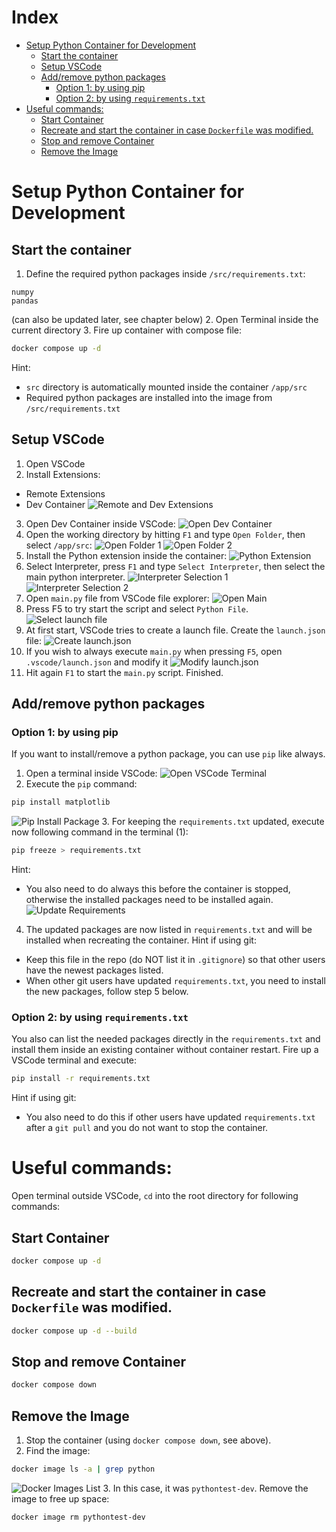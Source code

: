 # Index
- [Setup Python Container for Development](#setup-python-container-for-development)
  * [Start the container](#start-the-container)
  * [Setup VSCode](#setup-vscode)
  * [Add/remove python packages](#add-remove-python-packages)
    + [Option 1: by using pip](#option-1--by-using-pip)
    + [Option 2: by using `requirements.txt`](#option-2--by-using--requirementstxt-)
- [Useful commands:](#useful-commands-)
  * [Start Container](#start-container)
  * [Recreate and start the container in case `Dockerfile` was modified.](#recreate-and-start-the-container-in-case--dockerfile--was-modified)
  * [Stop and remove Container](#stop-and-remove-container)
  * [Remove the Image](#remove-the-image)

# Setup Python Container for Development
## Start the container
1. Define the required python packages inside `/src/requirements.txt`:
```
numpy
pandas
```
(can also be updated later, see chapter below)
2. Open Terminal inside the current directory
3. Fire up container with compose file:
```bash
docker compose up -d
```	
Hint:
- `src` directory is automatically mounted inside the container `/app/src`
- Required python packages are installed into the image from `/src/requirements.txt`

## Setup VSCode
1. Open VSCode
2. Install Extensions:
- Remote Extensions
- Dev Container
![Remote and Dev Extensions](/docs/imgs/vscode_extensions.png)
3. Open Dev Container inside VSCode:
![Open Dev Container](/docs/imgs/open_dev_container.png)
4. Open the working directory by hitting `F1` and type `Open Folder`, then select `/app/src`:
![Open Folder 1](/docs/imgs/open_folder_1.png)
![Open Folder 2](/docs/imgs/open_folder_2.png)
5. Install the Python extension inside the container:
![Python Extension](/docs/imgs/python_extension.png)
6. Select Interpreter, press `F1` and type `Select Interpreter`, then select the main python interpreter.
![Interpreter Selection 1](/docs/imgs/select_interpreter_1.png)
![Interpreter Selection 2](/docs/imgs/select_interpreter_2.png)
7. Open `main.py` file from VSCode file explorer:
![Open Main](/docs/imgs/open_main.png)
8. Press F5 to try start the script and select `Python File`.
![Select launch file](/docs/imgs/select_launch_file.png)
9. At first start, VSCode tries to create a launch file. Create the `launch.json` file:
![Create launch.json](/docs/imgs/create_launch_json.png)
10. If you wish to always execute `main.py` when pressing `F5`, open `.vscode/launch.json` and modify it 
![Modify launch.json](/docs/imgs/modify_launch_json.png)
11. Hit again `F1` to start the `main.py` script. Finished.

## Add/remove python packages
### Option 1: by using pip
If you want to install/remove a python package, you can use `pip` like always.
1. Open a terminal inside VSCode:
![Open VSCode Terminal](/docs/imgs/open_terminal_vscode.png)
2. Execute the `pip` command:
```bash
pip install matplotlib
```
![Pip Install Package](/docs/imgs/pip_install.png)
3. For keeping the `requirements.txt` updated, execute now following command in the terminal (1):
```bash
pip freeze > requirements.txt
```
Hint:
- You also need to do always this before the container is stopped, otherwise the installed packages need to be installed again.
![Update Requirements](/docs/imgs/update_requirements.png)
4. The updated packages are now listed in `requirements.txt` and will be installed when recreating the container. 
Hint if using git: 
- Keep this file in the repo (do NOT list it in `.gitignore`) so that other users have the newest packages listed.
- When other git users have updated `requirements.txt`, you need to install the new packages, follow step 5 below.
### Option 2: by using `requirements.txt`
You also can list the needed packages directly in the `requirements.txt` and install them inside an existing container without container restart. Fire up a VSCode terminal and execute:
```bash
pip install -r requirements.txt
```
Hint if using git:
- You also need to do this if other users have updated `requirements.txt` after a `git pull` and you do not want to stop the container. 

# Useful commands:
Open terminal outside VSCode, `cd` into the root directory for following commands:
## Start Container
```bash
docker compose up -d
```
## Recreate and start the container in case `Dockerfile` was modified.
```bash
docker compose up -d --build
```
## Stop and remove Container
```bash
docker compose down
```
## Remove the Image
1. Stop the container (using `docker compose down`, see above).
2. Find the image:
```bash
docker image ls -a | grep python
```
![Docker Images List](/docs/imgs/docker_image_list.png)
3. In this case, it was `pythontest-dev`. Remove the image to free up space: 
```bash
docker image rm pythontest-dev
```





